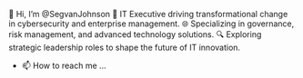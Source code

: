 👋 Hi, I’m @SegvanJohnson
🚀 IT Executive driving transformational change in cybersecurity and enterprise management.
🌐 Specializing in governance, risk management, and advanced technology solutions.
🔍 Exploring strategic leadership roles to shape the future of IT innovation.
- 📫 How to reach me ...

<!---
SegvanJohnson/SegvanJohnson is a ✨ special ✨ repository because its `README.md` (this file) appears on your GitHub profile.
You can click the Preview link to take a look at your changes.
--->
